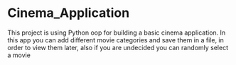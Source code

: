 # Cinema_Application
This project is using Python oop for building a basic cinema application. In this app you can add different movie categories and save them in a file, in order to view them later,
also if you are undecided you can randomly select a movie
